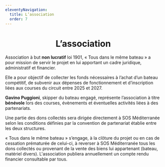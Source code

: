 ```yaml
---
eleventyNavigation:
  title: L’association
  order: 7
---
```

<h1 style="text-align: center">L’association</h1>

Association à but **non lucratif** loi 1901, « Tous dans le même bateau » a pour mission de servir le projet en lui apportant un cadre juridique, administratif et financier.

Elle a pour objectif de collecter les fonds nécessaires à l’achat d’un bateau compétitif, de subvenir aux dépenses de fonctionnement et d’inscription liées aux courses du circuit entre 2025 et 2027.

**Gavino Puggioni**, skipper du bateau engagé, représente l’association à titre **bénévole** lors des courses, évènements et éventuelles activités liées à des partenariats.

Une partie des dons collectés sera dirigée directement à SOS Méditerranée selon les conditions définies par la convention de partenariat établie entre les deux structures.

« Tous dans le même bateau » s’engage, à la clôture du projet ou en cas de cessation prématurée de celui-ci, à reverser à SOS Méditerranée tous les dons collectés ou provenant de la vente des biens lui appartenant (bateau, matériel divers). L'association publiera annuellement un compte rendu financier consultable par tous.